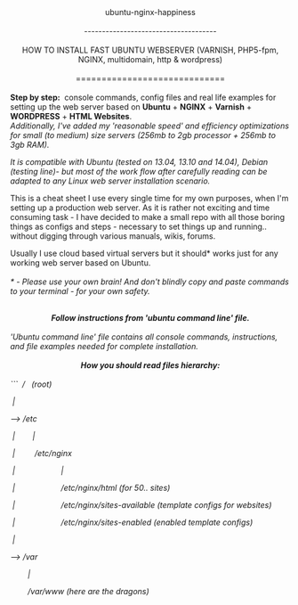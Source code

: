<center>ubuntu-nginx-happiness</center><br/>
<center>-------------------------------------</center><br/>

<center> HOW TO INSTALL FAST UBUNTU WEBSERVER (VARNISH, PHP5-fpm, NGINX,
 multidomain, http & wordpress)</center><br/>

<center>=============================</center>

<br />
<b>Step by step:</b>  console commands, config files and real life examples for setting up the web server based on <b>Ubuntu</b> + <b>NGINX</b> + <b>Varnish</b> + <b>WORDPRESS</B> + <b>HTML Websites</b>.
<br/>
<i>Additionally, I've added my 'reasonable speed' and efficiency optimizations for small (to medium) size servers (256mb to 2gb processor + 256mb to 3gb RAM).</i>

<i>It is compatible with Ubuntu (tested on 13.04, 13.10 and 14.04), Debian (testing line)- but most of the work flow after carefully reading can be adapted to any Linux web server installation scenario.</i>
<br />


This is a cheat sheet I use every single time for my own purposes, when I'm setting up a production web server. As it is rather not exciting and time consuming task - I have decided to make a small repo with all those boring things as configs and steps - necessary to set things up and running.. without digging through various manuals, wikis, forums.

Usually I use cloud based virtual servers but it should* works just for any working web server based on Ubuntu.
<br />
<br />
<i> * - Please use your own brain! And don't blindly copy and paste commands to your terminal - for your own safety. <i>
<br />
<br />
<center><b>Follow instructions from 'ubuntu command line' file.</b></center><br />
'Ubuntu command line' file contains all console commands, instructions, and file examples needed for complete installation.
<br />
<br />
<center><b> How you should read files hierarchy: </b></center>
<br />
```
 /   (root)

 |

   --> /etc

 |        |

 |         /etc/nginx

 |                     |

 |                      /etc/nginx/html (for 50.. sites)

 |                      /etc/nginx/sites-available (template configs for websites)

 |                      /etc/nginx/sites-enabled (enabled template configs)

 |

 --> /var

        |

        /var/www (here are the dragons)
        
